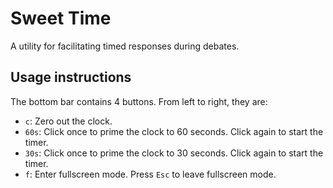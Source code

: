 # Sweet Time
A utility for facilitating timed responses during debates.

## Usage instructions
The bottom bar contains 4 buttons. From left to right, they are:

- `c`: Zero out the clock.
- `60s`: Click once to prime the clock to 60 seconds. Click again to start the timer.
- `30s`: Click once to prime the clock to 30 seconds. Click again to start the timer.
- `f`: Enter fullscreen mode. Press `Esc` to leave fullscreen mode.
